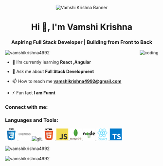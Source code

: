 <p align="center">
  <img src="https://github.com/vamshikrishna4992/vamshikrishna4992/raw/main/DALL·E%202024-11-09%2019.28.23%20-%20A%20clean,%20professional,%20and%20tech-themed%20banner%20for%20a%20developer%20profile.%20Background%20with%20a%20gradient%20of%20blue%20and%20dark%20shades,%20with%20a%20subtle%20geometric%20pat.webp" alt="Vamshi Krishna Banner">
</p>


<h1 align="center">Hi 👋, I'm Vamshi Krishna</h1>
<h3 align="center">Aspiring Full Stack Developer | Building from Front to Back</h3>

<img align="right" alt="coding" src="https://i.pinimg.com/originals/54/e3/7d/54e37d8074ebcde1d96c77d7b2a7f310.gif">

<p align="left"> <img src="https://komarev.com/ghpvc/?username=vamshikrishna4992&label=Profile%20views&color=0e75b6&style=flat" alt="vamshikrishna4992" /> </p>

- 🌱 I’m currently learning **React ,Angular**

- 💬 Ask me about **Full Stack Development**

- 📫 How to reach me **vamshikrishna4992@gmail.com**

- ⚡ Fun fact **I am Funnt**

<h3 align="left">Connect with me:</h3>
<p align="left">
</p>

<h3 align="left">Languages and Tools:</h3>
<p align="left"> <a href="https://www.w3schools.com/css/" target="_blank" rel="noreferrer"> <img src="https://raw.githubusercontent.com/devicons/devicon/master/icons/css3/css3-original-wordmark.svg" alt="css3" width="40" height="40"/> </a> <a href="https://expressjs.com" target="_blank" rel="noreferrer"> <img src="https://raw.githubusercontent.com/devicons/devicon/master/icons/express/express-original-wordmark.svg" alt="express" width="40" height="40"/> </a> <a href="https://git-scm.com/" target="_blank" rel="noreferrer"> <img src="https://www.vectorlogo.zone/logos/git-scm/git-scm-icon.svg" alt="git" width="40" height="40"/> </a> <a href="https://www.w3.org/html/" target="_blank" rel="noreferrer"> <img src="https://raw.githubusercontent.com/devicons/devicon/master/icons/html5/html5-original-wordmark.svg" alt="html5" width="40" height="40"/> </a> <a href="https://developer.mozilla.org/en-US/docs/Web/JavaScript" target="_blank" rel="noreferrer"> <img src="https://raw.githubusercontent.com/devicons/devicon/master/icons/javascript/javascript-original.svg" alt="javascript" width="40" height="40"/> </a> <a href="https://www.mongodb.com/" target="_blank" rel="noreferrer"> <img src="https://raw.githubusercontent.com/devicons/devicon/master/icons/mongodb/mongodb-original-wordmark.svg" alt="mongodb" width="40" height="40"/> </a> <a href="https://nodejs.org" target="_blank" rel="noreferrer"> <img src="https://raw.githubusercontent.com/devicons/devicon/master/icons/nodejs/nodejs-original-wordmark.svg" alt="nodejs" width="40" height="40"/> </a> <a href="https://reactjs.org/" target="_blank" rel="noreferrer"> <img src="https://raw.githubusercontent.com/devicons/devicon/master/icons/react/react-original-wordmark.svg" alt="react" width="40" height="40"/> </a> <a href="https://www.typescriptlang.org/" target="_blank" rel="noreferrer"> <img src="https://raw.githubusercontent.com/devicons/devicon/master/icons/typescript/typescript-original.svg" alt="typescript" width="40" height="40"/> </a> </p>

<p><img align="center" src="https://github-readme-stats.vercel.app/api/top-langs?username=vamshikrishna4992&show_icons=true&locale=en&layout=compact" alt="vamshikrishna4992" /></p>

<p><img align="center" src="https://github-readme-streak-stats.herokuapp.com/?user=vamshikrishna4992&" alt="vamshikrishna4992" /></p>
